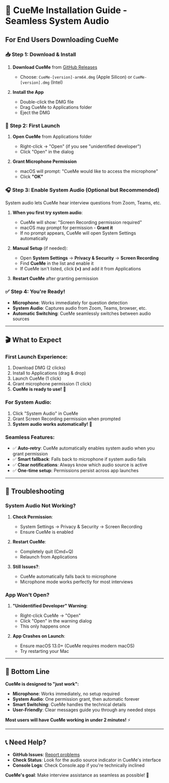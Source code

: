 # 🎯 CueMe Installation Guide - Seamless System Audio

## For End Users Downloading CueMe

### 📥 **Step 1: Download & Install**

1. **Download CueMe** from [GitHub Releases](https://github.com/itsukison/CueMeFinal/releases)
   - Choose: `CueMe-[version]-arm64.dmg` (Apple Silicon) or `CueMe-[version].dmg` (Intel)

2. **Install the App**
   - Double-click the DMG file
   - Drag CueMe to Applications folder
   - Eject the DMG

### 🔐 **Step 2: First Launch**

1. **Open CueMe** from Applications folder
   - Right-click → "Open" (if you see "unidentified developer")
   - Click "Open" in the dialog

2. **Grant Microphone Permission**
   - macOS will prompt: "CueMe would like to access the microphone"
   - Click **"OK"**

### 🎧 **Step 3: Enable System Audio (Optional but Recommended)**

System audio lets CueMe hear interview questions from Zoom, Teams, etc.

1. **When you first try system audio**:
   - CueMe will show: "Screen Recording permission required"
   - macOS may prompt for permission - **Grant it**
   - If no prompt appears, CueMe will open System Settings automatically

2. **Manual Setup** (if needed):
   - Open **System Settings** → **Privacy & Security** → **Screen Recording**
   - Find **CueMe** in the list and enable it
   - If CueMe isn't listed, click **(+)** and add it from Applications

3. **Restart CueMe** after granting permission

### ✅ **Step 4: You're Ready!**

- **Microphone**: Works immediately for question detection
- **System Audio**: Captures audio from Zoom, Teams, browser, etc.
- **Automatic Switching**: CueMe seamlessly switches between audio sources

---

## 🎬 **What to Expect**

### **First Launch Experience:**
1. Download DMG (2 clicks)
2. Install to Applications (drag & drop)
3. Launch CueMe (1 click)
4. Grant microphone permission (1 click)
5. **CueMe is ready to use!** 🎉

### **For System Audio:**
1. Click "System Audio" in CueMe
2. Grant Screen Recording permission when prompted
3. **System audio works automatically!** 🎉

### **Seamless Features:**
- ✅ **Auto-retry**: CueMe automatically enables system audio when you grant permission
- ✅ **Smart fallback**: Falls back to microphone if system audio fails
- ✅ **Clear notifications**: Always know which audio source is active
- ✅ **One-time setup**: Permissions persist across app launches

---

## 🔧 **Troubleshooting**

### **System Audio Not Working?**

1. **Check Permission**:
   - System Settings → Privacy & Security → Screen Recording
   - Ensure CueMe is enabled

2. **Restart CueMe**:
   - Completely quit (Cmd+Q)
   - Relaunch from Applications

3. **Still Issues?**:
   - CueMe automatically falls back to microphone
   - Microphone mode works perfectly for most interviews

### **App Won't Open?**

1. **"Unidentified Developer" Warning**:
   - Right-click CueMe → "Open"
   - Click "Open" in the warning dialog
   - This only happens once

2. **App Crashes on Launch**:
   - Ensure macOS 13.0+ (CueMe requires modern macOS)
   - Try restarting your Mac

---

## 🎯 **Bottom Line**

**CueMe is designed to "just work":**

- **Microphone**: Works immediately, no setup required
- **System Audio**: One permission grant, then automatic forever
- **Smart Switching**: CueMe handles the technical details
- **User-Friendly**: Clear messages guide you through any needed steps

**Most users will have CueMe working in under 2 minutes!** ⚡️

---

## 📞 **Need Help?**

- **GitHub Issues**: [Report problems](https://github.com/itsukison/CueMeFinal/issues)
- **Check Status**: Look for the audio source indicator in CueMe's interface
- **Console Logs**: Check Console.app if you're technically inclined

**CueMe's goal**: Make interview assistance as seamless as possible! 🚀